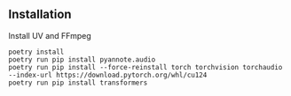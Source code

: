 ## Installation

Install UV and FFmpeg 

```
poetry install
poetry run pip install pyannote.audio
poetry run pip install --force-reinstall torch torchvision torchaudio --index-url https://download.pytorch.org/whl/cu124
poetry run pip install transformers
```